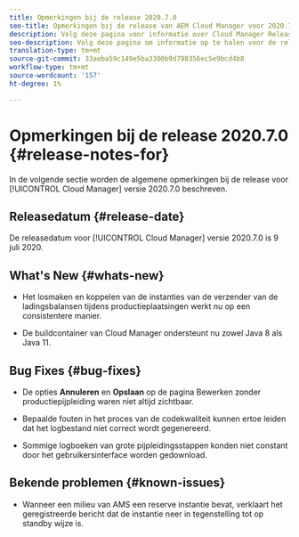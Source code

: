 ```yaml
---
title: Opmerkingen bij de release 2020.7.0
seo-title: Opmerkingen bij de release van AEM Cloud Manager voor 2020.7.0
description: Volg deze pagina voor informatie over Cloud Manager Release 2020.7.0
seo-description: Volg deze pagina om informatie op te halen voor de release 2020.7.0 van AEM Cloud Manager
translation-type: tm+mt
source-git-commit: 33aeba59c149e5ba3300b9d798356ec5e9bcd4b8
workflow-type: tm+mt
source-wordcount: '157'
ht-degree: 1%

---
```


# Opmerkingen bij de release 2020.7.0 {#release-notes-for}

In de volgende sectie worden de algemene opmerkingen bij de release voor [!UICONTROL Cloud Manager] versie 2020.7.0 beschreven.

## Releasedatum {#release-date}

De releasedatum voor [!UICONTROL Cloud Manager] versie 2020.7.0 is 9 juli 2020.

## What&#39;s New {#whats-new}

* Het losmaken en koppelen van de instanties van de verzender van de ladingsbalansen tijdens productieplaatsingen werkt nu op een consistentere manier.

* De buildcontainer van Cloud Manager ondersteunt nu zowel Java 8 als Java 11.


## Bug Fixes {#bug-fixes}

* De opties **Annuleren** en **Opslaan** op de pagina Bewerken zonder productiepijpleiding waren niet altijd zichtbaar.

* Bepaalde fouten in het proces van de codekwaliteit kunnen ertoe leiden dat het logbestand niet correct wordt gegenereerd.

* Sommige logboeken van grote pijpleidingsstappen konden niet constant door het gebruikersinterface worden gedownload.

## Bekende problemen {#known-issues}

* Wanneer een milieu van AMS een reserve instantie bevat, verklaart het geregistreerde bericht dat de instantie neer in tegenstelling tot op standby wijze is.
